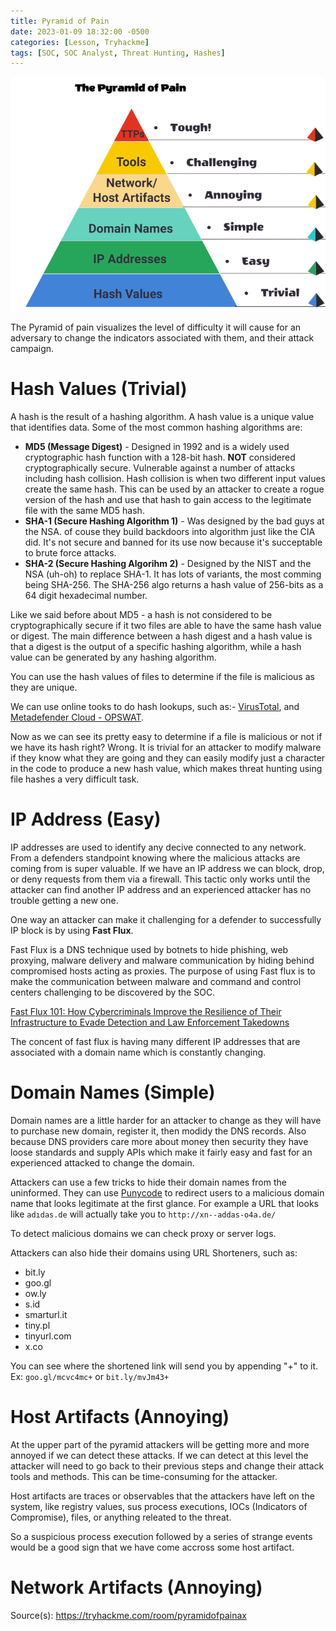 ```yaml
---
title: Pyramid of Pain
date: 2023-01-09 18:32:00 -0500
categories: [Lesson, Tryhackme]
tags: [SOC, SOC Analyst, Threat Hunting, Hashes]
---
```


![Pyramid of Pain](/assets/pop2.png)

The Pyramid of pain visualizes the level of difficulty it will cause for an adversary to change the indicators associated with them, and their attack campaign. 

# Hash Values (Trivial)

A hash is the result of a hashing algorithm. A hash value is a unique value that identifies data. Some of the most common hashing algorithms are:

- **MD5 (Message Digest)** - Designed in 1992 and is a widely used cryptographic hash function with a 128-bit hash. **NOT** considered cryptographically secure. Vulnerable against a number of attacks including hash collision. Hash collision is when two different input values create the same hash. This can be used by an attacker to create a rogue version of the hash and use that hash to gain access to the legitimate file with the same MD5 hash.
- **SHA-1 (Secure Hashing Algorithm 1)** - Was designed by the bad guys at the NSA. of couse they build backdoors into algorithm just like the CIA did. It's not secure and banned for its use now because it's succeptable to brute force attacks.
- **SHA-2 (Secure Hashing Algorihm 2)** - Designed by the NIST and the NSA (uh-oh) to replace SHA-1. It has lots of variants, the most comming being SHA-256. The SHA-256 algo returns a hash value of 256-bits as a 64 digit hexadecimal number.

Like we said before about MD5 - a hash is not considered to be cryptographically secure if it two files are able to have the same hash value or digest. The main difference between a hash digest and a hash value is that a digest is the output of a specific hashing algorithm, while a hash value can be generated by any hashing algorithm.

You can use the hash values of files to determine if the file is malicious as they are unique.

We can use online tooks to do hash lookups, such as:- [VirusTotal](https://www.virustotal.com), and [Metadefender Cloud - OPSWAT](https://metadefender.opswat.com/?lang=en).

Now as we can see its pretty easy to determine if a file is malicious or not if we have its hash right? Wrong. It is trivial for an attacker to modify malware if they know what they are going and they can easily modify just a character in the code to produce a new hash value, which makes threat hunting using file hashes a very difficult task.

# IP Address (Easy)

IP addresses are used to identify any decive connected to any network. From a defenders standpoint knowing where the malicious attacks are coming from is super valuable. If we have an IP address we can block, drop, or deny requests from them via a firewall. This tactic only works until the attacker can find another IP address and an experienced attacker has no trouble getting a new one.

One way an attacker can make it challenging for a defender to successfully IP block is by using **Fast Flux**.

Fast Flux is a DNS technique used by botnets to hide phishing, web proxying, malware delivery and malware communication by hiding behind compromised hosts acting as proxies. The purpose of using Fast flux is to make the communication between malware and command and control centers challenging to be discovered by the SOC.

[Fast Flux 101: How Cybercriminals Improve the Resilience of Their Infrastructure to Evade Detection and Law Enforcement Takedowns](https://unit42.paloaltonetworks.com/fast-flux-101/)

The concent of fast flux is having many different IP addresses that are associated with a domain name which is constantly changing.

# Domain Names (Simple)

Domain names are a little harder for an attacker to change as they will have to purchase new domain, register it, then modidy the DNS records. Also because DNS providers care more about money then security they have loose standards and supply APIs which make it fairly easy and fast for an experienced attacked to change the domain.

Attackers can use a few tricks to hide their domain names from the uninformed. They can use [Punycode](https://www.wandera.com/punycode-attacks/) to redirect users to a malicious domain name that looks legitimate at the first glance. For example a URL that looks like `adıdas.de` will actually take you to `http://xn--addas-o4a.de/`

To detect malicious domains we can check proxy or server logs.

Attackers can also hide their domains using URL Shorteners, such as:

   - bit.ly
   - goo.gl
   - ow.ly
   - s.id
   - smarturl.it
   - tiny.pl
   - tinyurl.com
   - x.co

You can see where the shortened link will send you by appending "+" to it. Ex: `goo.gl/mcvc4mc+` or `bit.ly/mvJm43+`

# Host Artifacts (Annoying)

At the upper part of the pyramid attackers will be getting more and more annoyed if we can detect these attacks. If we can detect at this level the attacker will need to go back to their previous steps and change their attack tools and methods. This can be time-consuming for the attacker.

Host artifacts are traces or observables that the attackers have left on the system, like registry values, sus process executions, IOCs (Indicators of Compromise), files, or anything releated to the threat.

So a suspicious process execution followed by a series of strange events would be a good sign that we have come accross some host artifact.

# Network Artifacts (Annoying)





Source(s): <https://tryhackme.com/room/pyramidofpainax> 
